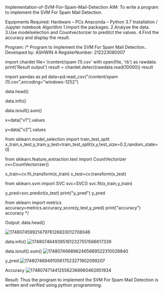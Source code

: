 Implementation-of-SVM-For-Spam-Mail-Detection
AIM:
To write a program to implement the SVM For Spam Mail Detection.

Equipments Required:
Hardware – PCs
Anaconda – Python 3.7 Installation / Jupyter notebook
Algorithm
1.Import the packages. 
2.Analyse the data. 
3.Use modelselection and Countvectorizer to preditct the values. 4.Find the accuracy and display the result.

Program:
/*
Program to implement the SVM For Spam Mail Detection..
Developed by: ASHWIN A
RegisterNumber: 212223080007

import chardet
file='/content/spam (1).csv'
with open(file, 'rb') as rawdata:
     print('Result output')
    result = chardet.detect(rawdata.read(10000))
result

import pandas as pd
data=pd.read_csv("/content/spam (1).csv",encoding="windows-1252")

data.head()

data.info()

data.isnull().sum()

x=data["v1"].values

y=data["v2"].values

from sklearn.model_selection import train_test_split
x_train,x_test,y_train,y_test=train_test_split(x,y,test_size=0.2,random_state=0)


from sklearn.feature_extraction.text import CountVectorizer 
cv=CountVectorizer()

x_train=cv.fit_transform(x_train)
x_test=cv.transform(x_test)

from sklearn.svm import SVC
svc=SVC()
svc.fit(x_train,y_train)

y_pred=svc.predict(x_test)
print("y_pred")
y_pred


from sklearn import metrics
accuracy=metrics.accuracy_score(y_test,y_pred)
print("accuracy")
accuracy
*/

Output:
data.head()

![17480745992147976126833012708046](https://github.com/user-attachments/assets/c4d51c00-cdee-48f6-94b2-905b96591a98)

data.info()
![17480746493951612327551566617339](https://github.com/user-attachments/assets/6457d2bb-5187-47ef-9abc-2c1c43b6ff76)

data.isnull().sum()
![1748074668962465689522310028840](https://github.com/user-attachments/assets/a64ab39b-b4ed-4ec6-aa62-006453cca095)

y_pred
![17480746949105617523271902099207](https://github.com/user-attachments/assets/08334fe0-e3cd-47c9-8b82-3a89d3dab443)

Accuracy
![17480747144125562368960462851934](https://github.com/user-attachments/assets/c0e776b5-0143-4079-a7f4-a61c6cbf1c2d)

Result:
Thus the program to implement the SVM For Spam Mail Detection is written and verified using python programming.
